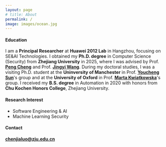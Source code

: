 ```yaml
---
layout: page
# title: About
permalink: /
image: images/ocean.jpg
---
```

#### Education

I am a **Principal Researcher** at **Huawei 2012 Lab** in Hangzhou, focusing on SE&AI Technologies. 
I obtained my **Ph.D. degree** in Computer Science (Security) from **Zhejiang University** in 2025, where I was advised by Prof. **[Peng Cheng](https://person.zju.edu.cn/en/cp#0)** and Prof. **[Jingyi Wang](https://wang-jingyi.github.io/)**. During my doctoral studies, I was a visiting Ph.D. student at the **Uninversity of Manchester** in Prof. **[Youcheng Sun](https://research.manchester.ac.uk/en/persons/youcheng.sun)**'s group and at the **University of Oxford** in Prof. **[Marta Kwiatkowska](https://www.cs.ox.ac.uk/people/marta.kwiatkowska/)**'s group. I received my **B.S. degree** in Automation in 2020 with honors from **Chu Kochen Honors College**, Zhejiang University. 

<!-- <img align="right" src="images/me2.jpeg" />  -->
<!-- <img style="float: right;" src="images/me2.jpeg">  -->

#### Research Interest

- Software Engineering & AI 
- Machine Learning Security 


#### Contact
**[chenjialuo@zju.edu.cn](mailto:chenjialuo@zju.edu.cn)**

